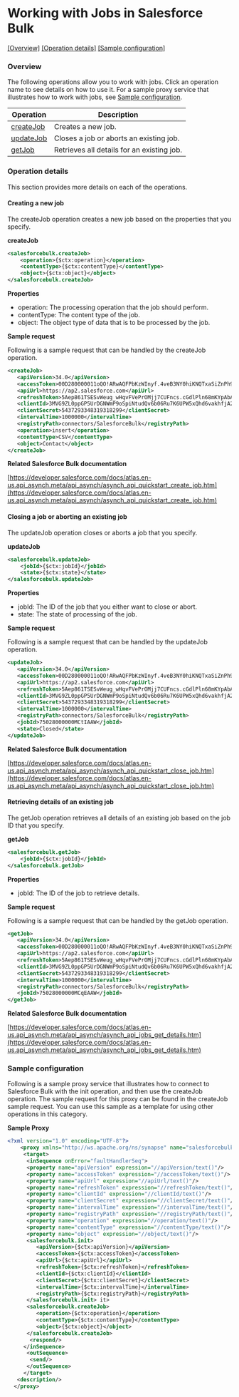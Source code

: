 # Working with Jobs in Salesforce Bulk

[[Overview]](#overview)  [[Operation details]](#operation-details)  [[Sample configuration]](#sample-configuration)

### Overview 

The following operations allow you to work with jobs. Click an operation name to see details on how to use it.
For a sample proxy service that illustrates how to work with jobs, see [Sample configuration](#sample-configuration).

| Operation        | Description |
| ------------- |-------------|
| [createJob](#creating-a-new-job)    | Creates a new job. |
| [updateJob](#closing-a-job-or-aborting-an-existing-job)      | Closes a job or aborts an existing job. |
| [getJob](#retrieving-details-of-an-existing-job)      | Retrieves all details for an existing job. |

### Operation details

This section provides more details on each of the operations.

#### Creating a new job
The createJob operation creates a new job based on the properties that you specify.

**createJob**
```xml
<salesforcebulk.createJob>
    <operation>{$ctx:operation}</operation>
    <contentType>{$ctx:contentType}</contentType>
    <object>{$ctx:object}</object>
</salesforcebulk.createJob>
```

**Properties**
* operation: The processing operation that the job should perform.
* contentType: The content type of the job.
* object: The object type of data that is to be processed by the job.

**Sample request**

Following is a sample request that can be handled by the createJob operation.

```xml
<createJob>
   <apiVersion>34.0</apiVersion>
   <accessToken>00D280000011oQO!ARwAQFPbKzWInyf.4veB3NY0hiKNQTxaSiZnPh9AybHplDpix34y_UOdwiKcL3e1_IquaUuO3A54A4thmSplNUQei9ARsNFV</accessToken>
   <apiUrl>https://ap2.salesforce.com</apiUrl>
   <refreshToken>5Aep861TSESvWeug_wHqvFVePrOMjj7CUFncs.cGdlPln68mKYpAbAJ9l7A5FTFsmqFY8Jl0m6fkIMWkIKc4WKL</refreshToken>
   <clientId>3MVG9ZL0ppGP5UrDGNWmP9oSpiNtudQv6b06Ru7K6UPW5xQhd6vakhfjA2HUGsLSpDOQmO8JGozttODpABcnY</clientId>
   <clientSecret>5437293348319318299</clientSecret>
   <intervalTime>1000000</intervalTime>
   <registryPath>connectors/SalesforceBulk</registryPath>
   <operation>insert</operation>
   <contentType>CSV</contentType>
   <object>Contact</object>
</createJob>
```

**Related Salesforce Bulk documentation**

[https://developer.salesforce.com/docs/atlas.en-us.api_asynch.meta/api_asynch/asynch_api_quickstart_create_job.htm](https://developer.salesforce.com/docs/atlas.en-us.api_asynch.meta/api_asynch/asynch_api_quickstart_create_job.htm)

#### Closing a job or aborting an existing job

The updateJob operation closes or aborts a job that you specify.

**updateJob**
```xml
<salesforcebulk.updateJob>
    <jobId>{$ctx:jobId}</jobId>
    <state>{$ctx:state}</state>
</salesforcebulk.updateJob>
```

**Properties**
* jobId: The ID of the job that you either want to close or abort.
* state: The state of processing of the job.

**Sample request**

Following is a sample request that can be handled by the updateJob operation.

```xml
<updateJob>
   <apiVersion>34.0</apiVersion>
   <accessToken>00D280000011oQO!ARwAQFPbKzWInyf.4veB3NY0hiKNQTxaSiZnPh9AybHplDpix34y_UOdwiKcL3e1_IquaUuO3A54A4thmSplNUQei9ARsNFV</accessToken>
   <apiUrl>https://ap2.salesforce.com</apiUrl>
   <refreshToken>5Aep861TSESvWeug_wHqvFVePrOMjj7CUFncs.cGdlPln68mKYpAbAJ9l7A5FTFsmqFY8Jl0m6fkIMWkIKc4WKL</refreshToken>
   <clientId>3MVG9ZL0ppGP5UrDGNWmP9oSpiNtudQv6b06Ru7K6UPW5xQhd6vakhfjA2HUGsLSpDOQmO8JGozttODpABcnY</clientId>
   <clientSecret>5437293348319318299</clientSecret>
   <intervalTime>1000000</intervalTime>
   <registryPath>connectors/SalesforceBulk</registryPath>
   <jobId>75028000000MCtIAAW</jobId>
   <state>Closed</state>
</updateJob>
```
**Related Salesforce Bulk documentation**

[https://developer.salesforce.com/docs/atlas.en-us.api_asynch.meta/api_asynch/asynch_api_quickstart_close_job.htm](https://developer.salesforce.com/docs/atlas.en-us.api_asynch.meta/api_asynch/asynch_api_quickstart_close_job.htm)

#### Retrieving details of an existing job

The getJob operation retrieves all details of an existing job based on the job ID that you specify.

**getJob**
```xml
<salesforcebulk.getJob>
    <jobId>{$ctx:jobId}</jobId>
</salesforcebulk.getJob>
```

**Properties**
* jobId: The ID of the job to retrieve details.

**Sample request**

Following is a sample request that can be handled by the getJob operation.

```xml
<getJob>
   <apiVersion>34.0</apiVersion>
   <accessToken>00D280000011oQO!ARwAQFPbKzWInyf.4veB3NY0hiKNQTxaSiZnPh9AybHplDpix34y_UOdwiKcL3e1_IquaUuO3A54A4thmSplNUQei9ARsNFV</accessToken>
   <apiUrl>https://ap2.salesforce.com</apiUrl>
   <refreshToken>5Aep861TSESvWeug_wHqvFVePrOMjj7CUFncs.cGdlPln68mKYpAbAJ9l7A5FTFsmqFY8Jl0m6fkIMWkIKc4WKL</refreshToken>
   <clientId>3MVG9ZL0ppGP5UrDGNWmP9oSpiNtudQv6b06Ru7K6UPW5xQhd6vakhfjA2HUGsLSpDOQmO8JGozttODpABcnY</clientId>
   <clientSecret>5437293348319318299</clientSecret>
   <intervalTime>1000000</intervalTime>
   <registryPath>connectors/SalesforceBulk</registryPath>
   <jobId>75028000000MCqEAAW</jobId>
</getJob>
```
**Related Salesforce Bulk documentation**

[https://developer.salesforce.com/docs/atlas.en-us.api_asynch.meta/api_asynch/asynch_api_jobs_get_details.htm](https://developer.salesforce.com/docs/atlas.en-us.api_asynch.meta/api_asynch/asynch_api_jobs_get_details.htm)

### Sample configuration

Following is a sample proxy service that illustrates how to connect to Salesforce Bulk with the init operation, and then use the createJob operation. The sample request for this proxy can be found in the createJob sample request. You can use this sample as a template for using other operations in this category.

**Sample Proxy**
```xml
<?xml version="1.0" encoding="UTF-8"?>
    <proxy xmlns="http://ws.apache.org/ns/synapse" name="salesforcebulk_createJob" transports="https,http" statistics="disable" trace="disable" startOnLoad="true">
     <target>
      <inSequence onError="faultHandlerSeq">
      <property name="apiVersion" expression="//apiVersion/text()"/>
      <property name="accessToken" expression="//accessToken/text()"/>
      <property name="apiUrl" expression="//apiUrl/text()"/>
      <property name="refreshToken" expression="//refreshToken/text()"/>
      <property name="clientId" expression="//clientId/text()"/>
      <property name="clientSecret" expression="//clientSecret/text()"/>
      <property name="intervalTime" expression="//intervalTime/text()"/>
      <property name="registryPath" expression="//registryPath/text()"/>
      <property name="operation" expression="//operation/text()"/>
      <property name="contentType" expression="//contentType/text()"/>
      <property name="object" expression="//object/text()"/>   
      <salesforcebulk.init>
         <apiVersion>{$ctx:apiVersion}</apiVersion>
         <accessToken>{$ctx:accessToken}</accessToken>
         <apiUrl>{$ctx:apiUrl}</apiUrl>
         <refreshToken>{$ctx:refreshToken}</refreshToken>
         <clientId>{$ctx:clientId}</clientId>
         <clientSecret>{$ctx:clientSecret}</clientSecret>
         <intervalTime>{$ctx:intervalTime}</intervalTime>
         <registryPath>{$ctx:registryPath}</registryPath>
      </salesforcebulk.init> it>
      <salesforcebulk.createJob>
         <operation>{$ctx:operation}</operation>
         <contentType>{$ctx:contentType}</contentType>
         <object>{$ctx:object}</object>
      </salesforcebulk.createJob>
       <respond/>
     </inSequence>
      <outSequence>
       <send/>
      </outSequence>
     </target>
   <description/>
  </proxy>
```

